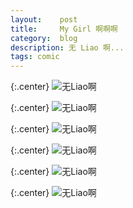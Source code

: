 ```yaml
---
layout:    post
title:     My Girl 啊啊啊
category:  blog
description: 无 Liao 啊...
tags: comic
---
```

{:.center}
![无Liao啊](/images/1/4/1.png)

{:.center}
![无Liao啊](/images/1/4/2.png)

{:.center}
![无Liao啊](/images/1/4/3.png)

{:.center}
![无Liao啊](/images/1/4/4.png)

{:.center}
![无Liao啊](/images/1/4/5.png)

{:.center}
![无Liao啊](/images/1/4/6.png)
